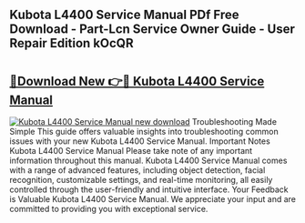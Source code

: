 ## Kubota L4400 Service Manual PDf Free Download - Part-Lcn Service Owner Guide - User Repair Edition kOcQR

# <h2><a href="http://bc16809.oget.top/?id=Kubota+L4400+Service+Manual">🔗Download New 👉🔴 Kubota L4400 Service Manual</a></h2>

[![Kubota L4400 Service Manual new download](https://i.imgur.com/5g1atiW.png)](http://bc16809.oget.top/?id=Kubota+L4400+Service+Manual)
Troubleshooting Made Simple This guide offers valuable insights into troubleshooting common issues with your new Kubota L4400 Service Manual. Important Notes Kubota L4400 Service Manual Please take note of any important information throughout this manual. Kubota L4400 Service Manual comes with a range of advanced features, including object detection, facial recognition, customizable settings, and real-time monitoring, all easily controlled through the user-friendly and intuitive interface. Your Feedback is Valuable Kubota L4400 Service Manual. We appreciate your input and are committed to providing you with exceptional service.
